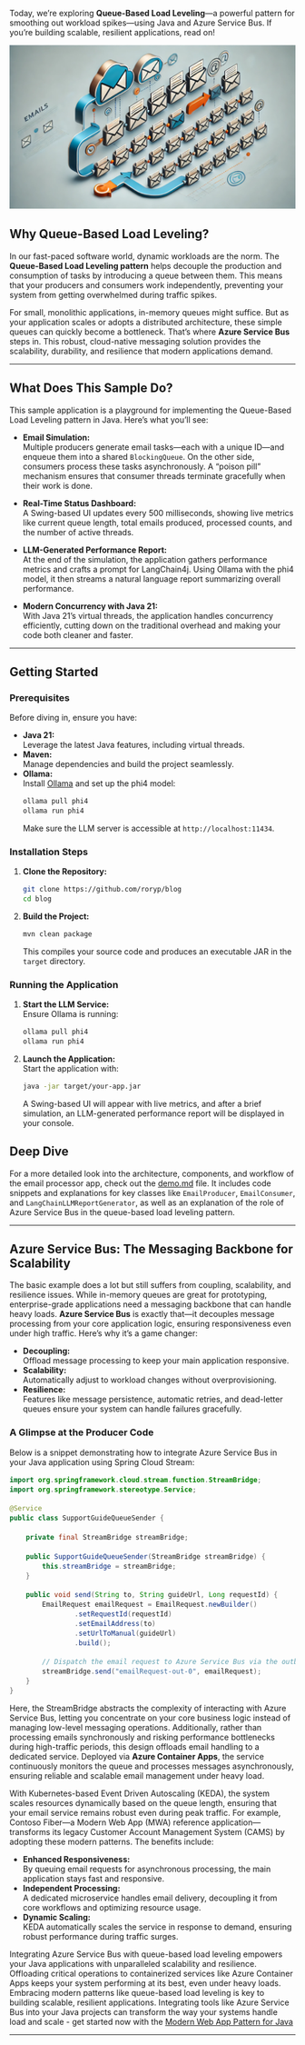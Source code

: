 Today, we’re exploring **Queue-Based Load Leveling**—a powerful pattern for smoothing out workload spikes—using Java and Azure Service Bus. If you’re building scalable, resilient applications, read on!

![email simulation](email.webp)

## Why Queue-Based Load Leveling?

In our fast-paced software world, dynamic workloads are the norm. The **Queue-Based Load Leveling pattern** helps decouple the production and consumption of tasks by introducing a queue between them. This means that your producers and consumers work independently, preventing your system from getting overwhelmed during traffic spikes.

For small, monolithic applications, in-memory queues might suffice. But as your application scales or adopts a distributed architecture, these simple queues can quickly become a bottleneck. That’s where **Azure Service Bus** steps in. This robust, cloud-native messaging solution provides the scalability, durability, and resilience that modern applications demand.

---

## What Does This Sample Do?

This sample application is a playground for implementing the Queue-Based Load Leveling pattern in Java. Here’s what you’ll see:

- **Email Simulation:**  
  Multiple producers generate email tasks—each with a unique ID—and enqueue them into a shared `BlockingQueue`. On the other side, consumers process these tasks asynchronously. A “poison pill” mechanism ensures that consumer threads terminate gracefully when their work is done.

- **Real-Time Status Dashboard:**  
  A Swing-based UI updates every 500 milliseconds, showing live metrics like current queue length, total emails produced, processed counts, and the number of active threads.

- **LLM-Generated Performance Report:**  
  At the end of the simulation, the application gathers performance metrics and crafts a prompt for LangChain4j. Using Ollama with the phi4 model, it then streams a natural language report summarizing overall performance.

- **Modern Concurrency with Java 21:**  
  With Java 21’s virtual threads, the application handles concurrency efficiently, cutting down on the traditional overhead and making your code both cleaner and faster.

---

## Getting Started

### Prerequisites

Before diving in, ensure you have:

- **Java 21:**  
  Leverage the latest Java features, including virtual threads.
- **Maven:**  
  Manage dependencies and build the project seamlessly.
- **Ollama:**  
  Install [Ollama](https://ollama.com/) and set up the phi4 model:
  ```bash
  ollama pull phi4
  ollama run phi4
  ```
  Make sure the LLM server is accessible at `http://localhost:11434`.

### Installation Steps

1. **Clone the Repository:**
   ```bash
   git clone https://github.com/roryp/blog
   cd blog
   ```
2. **Build the Project:**
   ```bash
   mvn clean package
   ```
   This compiles your source code and produces an executable JAR in the `target` directory.

### Running the Application

1. **Start the LLM Service:**  
   Ensure Ollama is running:
   ```bash
   ollama pull phi4
   ollama run phi4
   ```
2. **Launch the Application:**  
   Start the application with:
   ```bash
   java -jar target/your-app.jar
   ```
   A Swing-based UI will appear with live metrics, and after a brief simulation, an LLM-generated performance report will be displayed in your console.

## Deep Dive

For a more detailed look into the architecture, components, and workflow of the email processor app, check out the [demo.md](demo.md) file. It includes code snippets and explanations for key classes like `EmailProducer`, `EmailConsumer`, and `LangChainLLMReportGenerator`, as well as an explanation of the role of Azure Service Bus in the queue-based load leveling pattern.

---

## Azure Service Bus: The Messaging Backbone for Scalability

The basic example does a lot but still suffers from coupling, scalability, and resilience issues.
While in-memory queues are great for prototyping, enterprise-grade applications need a messaging backbone that can handle heavy loads. **Azure Service Bus** is exactly that—it decouples message processing from your core application logic, ensuring responsiveness even under high traffic. Here’s why it’s a game changer:

- **Decoupling:**  
  Offload message processing to keep your main application responsive.
- **Scalability:**  
  Automatically adjust to workload changes without overprovisioning.
- **Resilience:**  
  Features like message persistence, automatic retries, and dead-letter queues ensure your system can handle failures gracefully.

### A Glimpse at the Producer Code

Below is a snippet demonstrating how to integrate Azure Service Bus in your Java application using Spring Cloud Stream:

```java
import org.springframework.cloud.stream.function.StreamBridge;
import org.springframework.stereotype.Service;

@Service
public class SupportGuideQueueSender {

    private final StreamBridge streamBridge;

    public SupportGuideQueueSender(StreamBridge streamBridge) {
        this.streamBridge = streamBridge;
    }

    public void send(String to, String guideUrl, Long requestId) {
        EmailRequest emailRequest = EmailRequest.newBuilder()
                .setRequestId(requestId)
                .setEmailAddress(to)
                .setUrlToManual(guideUrl)
                .build();

        // Dispatch the email request to Azure Service Bus via the outbound binding.
        streamBridge.send("emailRequest-out-0", emailRequest);
    }
}
```

Here, the StreamBridge abstracts the complexity of interacting with Azure Service Bus, letting you concentrate on your core business logic instead of managing low-level messaging operations. Additionally, rather than processing emails synchronously and risking performance bottlenecks during high-traffic periods, this design offloads email handling to a dedicated service. Deployed via **Azure Container Apps**, the service continuously monitors the queue and processes messages asynchronously, ensuring reliable and scalable email management under heavy load.

With Kubernetes-based Event Driven Autoscaling (KEDA), the system scales resources dynamically based on the queue length, ensuring that your email service remains robust even during peak traffic. For example, Contoso Fiber—a Modern Web App (MWA) reference application—transforms its legacy Customer Account Management System (CAMS) by adopting these modern patterns. The benefits include:

- **Enhanced Responsiveness:**  
  By queuing email requests for asynchronous processing, the main application stays fast and responsive.
- **Independent Processing:**  
  A dedicated microservice handles email delivery, decoupling it from core workflows and optimizing resource usage.
- **Dynamic Scaling:**  
  KEDA automatically scales the service in response to demand, ensuring robust performance during traffic surges.

Integrating Azure Service Bus with queue-based load leveling empowers your Java applications with unparalleled scalability and resilience. Offloading critical operations to containerized services like Azure Container Apps keeps your system performing at its best, even under heavy loads.
Embracing modern patterns like queue-based load leveling is key to building scalable, resilient applications. Integrating tools like Azure Service Bus into your Java projects can transform the way your systems handle load and scale - get started now with the [Modern Web App Pattern for Java](https://github.com/Azure/modern-web-app-pattern-java)

---


